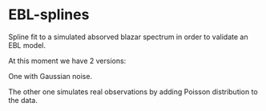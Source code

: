 # EBL-splines
Spline fit to a simulated absorved blazar spectrum in order to validate an EBL model.

At this moment we have 2 versions:

One with Gaussian noise.

The other one simulates real observations by adding Poisson distribution to the data.

